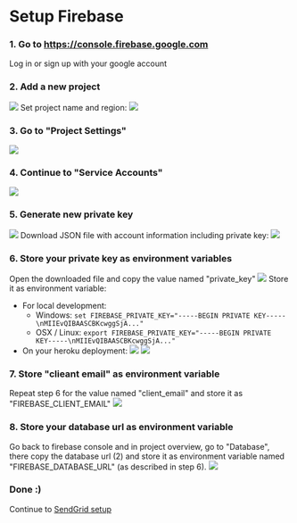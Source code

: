 # Setup Firebase

### 1. Go to https://console.firebase.google.com
Log in or sign up with your google account

### 2. Add a new project
![](https://storage.3d.io/279ecbf2-02eb-49b0-a7b8-ddcdafdfb4fb/2017-08-17_05-49-17_YR4GOa/Firebase_console_and_Firebase_console.jpg)
Set project name and region:
![](https://storage.3d.io/279ecbf2-02eb-49b0-a7b8-ddcdafdfb4fb/2017-08-17_05-52-45_WSiIWi/Firebase_console.jpg)

### 3. Go to "Project Settings"
![](https://storage.3d.io/279ecbf2-02eb-49b0-a7b8-ddcdafdfb4fb/2017-08-17_05-55-03_IOKKlb/floor-plan-to-3d___Overview___Firebase_console.jpg)

### 4. Continue to "Service Accounts"
![](https://storage.3d.io/279ecbf2-02eb-49b0-a7b8-ddcdafdfb4fb/2017-08-17_05-56-23_6CLRiT/floor-plan-to-3d___Settings___Firebase_console.jpg)

### 5. Generate new private key
![](https://storage.3d.io/279ecbf2-02eb-49b0-a7b8-ddcdafdfb4fb/2017-08-17_05-58-36_WPI3Q1/floor-plan-to-3d___Settings___Firebase_console.jpg)
Download JSON file with account information including private key:
![](https://storage.3d.io/279ecbf2-02eb-49b0-a7b8-ddcdafdfb4fb/2017-08-17_05-59-48_0IACNM/floor-plan-to-3d___Settings___Firebase_console.jpg)

### 6. Store your private key as environment variables
Open the downloaded file and copy the value named "private_key"
![](https://storage.3d.io/279ecbf2-02eb-49b0-a7b8-ddcdafdfb4fb/2017-08-17_06-08-05_rlz88B/floor-plan-to-3d-firebase-adminsdk-d49ah-b329442a5e_json.jpg)
Store it as environment variable:
* For local development:
  * Windows: `set FIREBASE_PRIVATE_KEY="-----BEGIN PRIVATE KEY-----\nMIIEvQIBAASCBKcwggSjA..."`
  * OSX / Linux: `export FIREBASE_PRIVATE_KEY="-----BEGIN PRIVATE KEY-----\nMIIEvQIBAASCBKcwggSjA..."`
* On your heroku deployment:
  ![](https://storage.3d.io/279ecbf2-02eb-49b0-a7b8-ddcdafdfb4fb/2017-08-17_06-18-14_2RPkfX/floor-plan-to-3d___Settings___Heroku_and_repositories.jpg)
  ![](https://storage.3d.io/279ecbf2-02eb-49b0-a7b8-ddcdafdfb4fb/2017-08-17_06-20-28_gEuBQl/floor-plan-to-3d___Settings___Heroku_and_floor-plan-to-3d-firebase-adminsdk-d49ah-b329442a5e_json.jpg)
   
### 7. Store "clieant email" as environment variable
Repeat step 6 for the value named "client_email" and store it as "FIREBASE_CLIENT_EMAIL"
![](https://storage.3d.io/279ecbf2-02eb-49b0-a7b8-ddcdafdfb4fb/2017-08-17_06-28-18_heqpEJ/floor-plan-to-3d-firebase-adminsdk-d49ah-b329442a5e_json.jpg)

### 8. Store your database url as environment variable
Go back to firebase console and in project overview, go to "Database", there copy the database url (2) and store it as environment variable named "FIREBASE_DATABASE_URL" (as described in step 6).
![](https://storage.3d.io/279ecbf2-02eb-49b0-a7b8-ddcdafdfb4fb/2017-08-17_06-31-37_7brb54/floor-plan-to-3d___Realtime_Database___Firebase_console.jpg)

### Done :)

Continue to [SendGrid setup](sendgrid.md)
